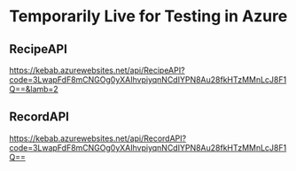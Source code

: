 # Temporarily Live for Testing in Azure

## RecipeAPI
https://kebab.azurewebsites.net/api/RecipeAPI?code=3LwapFdF8mCNGOg0yXAIhvpiyqnNCdIYPN8Au28fkHTzMMnLcJ8F1Q==&lamb=2

## RecordAPI

https://kebab.azurewebsites.net/api/RecordAPI?code=3LwapFdF8mCNGOg0yXAIhvpiyqnNCdIYPN8Au28fkHTzMMnLcJ8F1Q==
